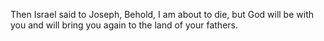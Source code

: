 Then Israel said to Joseph, Behold, I am about to die, but God will be with you and will bring you again to the land of your fathers.
